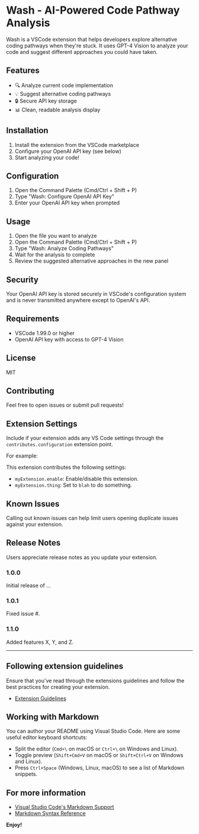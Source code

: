 # Wash - AI-Powered Code Pathway Analysis

Wash is a VSCode extension that helps developers explore alternative coding pathways when they're stuck. It uses GPT-4 Vision to analyze your code and suggest different approaches you could have taken.

## Features

- 🔍 Analyze current code implementation
- 💡 Suggest alternative coding pathways
- 🔒 Secure API key storage
- 📊 Clean, readable analysis display

## Installation

1. Install the extension from the VSCode marketplace
2. Configure your OpenAI API key (see below)
3. Start analyzing your code!

## Configuration

1. Open the Command Palette (Cmd/Ctrl + Shift + P)
2. Type "Wash: Configure OpenAI API Key"
3. Enter your OpenAI API key when prompted

## Usage

1. Open the file you want to analyze
2. Open the Command Palette (Cmd/Ctrl + Shift + P)
3. Type "Wash: Analyze Coding Pathways"
4. Wait for the analysis to complete
5. Review the suggested alternative approaches in the new panel

## Security

Your OpenAI API key is stored securely in VSCode's configuration system and is never transmitted anywhere except to OpenAI's API.

## Requirements

- VSCode 1.99.0 or higher
- OpenAI API key with access to GPT-4 Vision

## License

MIT

## Contributing

Feel free to open issues or submit pull requests!

## Extension Settings

Include if your extension adds any VS Code settings through the `contributes.configuration` extension point.

For example:

This extension contributes the following settings:

* `myExtension.enable`: Enable/disable this extension.
* `myExtension.thing`: Set to `blah` to do something.

## Known Issues

Calling out known issues can help limit users opening duplicate issues against your extension.

## Release Notes

Users appreciate release notes as you update your extension.

### 1.0.0

Initial release of ...

### 1.0.1

Fixed issue #.

### 1.1.0

Added features X, Y, and Z.

---

## Following extension guidelines

Ensure that you've read through the extensions guidelines and follow the best practices for creating your extension.

* [Extension Guidelines](https://code.visualstudio.com/api/references/extension-guidelines)

## Working with Markdown

You can author your README using Visual Studio Code. Here are some useful editor keyboard shortcuts:

* Split the editor (`Cmd+\` on macOS or `Ctrl+\` on Windows and Linux).
* Toggle preview (`Shift+Cmd+V` on macOS or `Shift+Ctrl+V` on Windows and Linux).
* Press `Ctrl+Space` (Windows, Linux, macOS) to see a list of Markdown snippets.

## For more information

* [Visual Studio Code's Markdown Support](http://code.visualstudio.com/docs/languages/markdown)
* [Markdown Syntax Reference](https://help.github.com/articles/markdown-basics/)

**Enjoy!**
